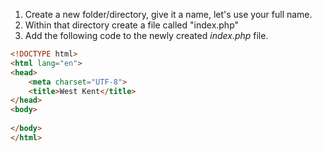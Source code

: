 1. Create a new folder/directory, give it a name, let's use your full name.
2. Within that directory create a file called "index.php"
3. Add the following code to the newly created _index.php_ file.
```html
<!DOCTYPE html>
<html lang="en">
<head>
    <meta charset="UTF-8">
    <title>West Kent</title>
</head>
<body>
    
</body>
</html>
```
